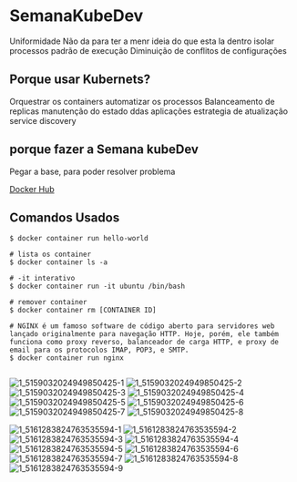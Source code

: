 # SemanaKubeDev

Uniformidade
Não da para ter a menr ideia do que esta la dentro
isolar processos
padrão de execução
Diminuição de conflitos de configurações 

## Porque usar Kubernets?

Orquestrar os containers
automatizar os processos
Balanceamento de replicas
manutenção do estado ddas aplicações
estrategia de atualização
service discovery

## porque fazer a Semana kubeDev

Pegar a base, para poder resolver problema



[Docker Hub](https://hub.docker.com)


## Comandos Usados

```
$ docker container run hello-world

# lista os container 
$ docker container ls -a

# -it interativo
$ docker container run -it ubuntu /bin/bash

# remover container 
$ docker container rm [CONTAINER ID]

# NGINX é um famoso software de código aberto para servidores web lançado originalmente para navegação HTTP. Hoje, porém, ele também funciona como proxy reverso, balanceador de carga HTTP, e proxy de email para os protocolos IMAP, POP3, e SMTP.
$ docker container run nginx


```
![1_5159032024949850425-1](https://user-images.githubusercontent.com/32443720/94684872-0a709b00-02ff-11eb-9781-94d5c9f6aeda.png)
![1_5159032024949850425-2](https://user-images.githubusercontent.com/32443720/94684874-0b093180-02ff-11eb-8101-02bfe4f175a9.png)
![1_5159032024949850425-3](https://user-images.githubusercontent.com/32443720/94684877-0ba1c800-02ff-11eb-8cac-90011737bf58.png)
![1_5159032024949850425-4](https://user-images.githubusercontent.com/32443720/94684879-0ba1c800-02ff-11eb-8fb6-723067cc9de9.png)
![1_5159032024949850425-5](https://user-images.githubusercontent.com/32443720/94684881-0c3a5e80-02ff-11eb-8ab1-5ffdc1a1c7b8.png)
![1_5159032024949850425-6](https://user-images.githubusercontent.com/32443720/94684884-0cd2f500-02ff-11eb-9994-070a03db63e5.png)
![1_5159032024949850425-7](https://user-images.githubusercontent.com/32443720/94684891-0e042200-02ff-11eb-855b-33f2012c4b69.png)
![1_5159032024949850425-8](https://user-images.githubusercontent.com/32443720/94684867-08a6d780-02ff-11eb-953c-cc8e8eded222.png)

![1_5161283824763535594-1](https://user-images.githubusercontent.com/32443720/94685411-c7fb8e00-02ff-11eb-88e9-4eabe9f6e62f.png)
![1_5161283824763535594-2](https://user-images.githubusercontent.com/32443720/94685424-c9c55180-02ff-11eb-8c9a-7ee2ce78f045.png)
![1_5161283824763535594-3](https://user-images.githubusercontent.com/32443720/94685425-c9c55180-02ff-11eb-809b-ff11ff6d186a.png)
![1_5161283824763535594-4](https://user-images.githubusercontent.com/32443720/94685428-ca5de800-02ff-11eb-9444-8fffd688bd80.png)
![1_5161283824763535594-5](https://user-images.githubusercontent.com/32443720/94685429-caf67e80-02ff-11eb-89d8-7fb69b39f35e.png)
![1_5161283824763535594-6](https://user-images.githubusercontent.com/32443720/94685431-caf67e80-02ff-11eb-8326-db32d2fce6eb.png)
![1_5161283824763535594-7](https://user-images.githubusercontent.com/32443720/94685432-cb8f1500-02ff-11eb-8cec-bd69873b61c1.png)
![1_5161283824763535594-8](https://user-images.githubusercontent.com/32443720/94685435-cc27ab80-02ff-11eb-94d7-38cf99d6e9af.png)
![1_5161283824763535594-9](https://user-images.githubusercontent.com/32443720/94685436-cc27ab80-02ff-11eb-9c9f-9d8f47eb8699.png)

